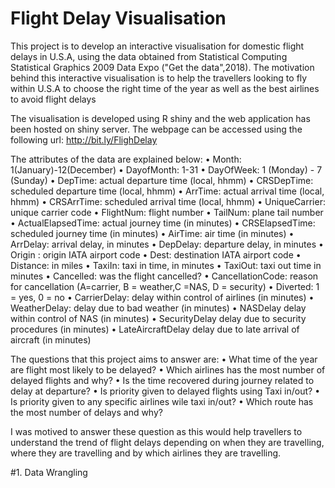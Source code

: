 # Flight Delay Visualisation

This project is to develop an interactive visualisation for domestic flight delays in U.S.A, using the data obtained from Statistical Computing Statistical Graphics 2009 Data Expo ("Get the data",2018). The motivation behind this interactive visualisation is to help the travellers looking to fly within U.S.A to choose the right time of the year as well as the best airlines to avoid flight delays

The visualisation is developed using R shiny and the web application has been hosted on shiny server. The webpage can be accessed using the following url: http://bit.ly/FlighDelay

The attributes of the data are explained below: 
•	Month:			1(January)-12(December)
•	DayofMonth:		1-31
•	DayOfWeek:		1 (Monday) - 7 (Sunday)
•	DepTime:		actual departure time (local, hhmm)
•	CRSDepTime:		scheduled departure time (local, hhmm)
•	ArrTime:		actual arrival time (local, hhmm)
•	CRSArrTime:		scheduled arrival time (local, hhmm)
•	UniqueCarrier:		unique carrier code
•	FlightNum:		flight number
•	TailNum:		plane tail number
•	ActualElapsedTime:	actual journey time (in minutes)
•	CRSElapsedTime:	scheduled journey time (in minutes)
•	AirTime:		air time (in minutes)
•	ArrDelay:		arrival delay, in minutes
•	DepDelay:		departure delay, in minutes
•	Origin	: 		origin IATA airport code
•	Dest: 			destination IATA airport code
•	Distance: 		in miles
•	TaxiIn:			taxi in time, in minutes
•	TaxiOut:		taxi out time in minutes
•	Cancelled:		was the flight cancelled?
•	CancellationCode:	reason for cancellation (A=carrier, B = weather,C =NAS, D = security)
•	Diverted:		1 = yes, 0 = no
•	CarrierDelay:		delay within control of airlines (in minutes)
•	WeatherDelay: 		delay due to bad weather (in minutes)
•	NASDelay		delay within control of NAS (in minutes)
•	SecurityDelay		delay due to security procedures (in minutes)
•	LateAircraftDelay	delay due to late arrival of aircraft (in minutes)

The questions that this project aims to answer are:
•	What time of the year are flight most likely to be delayed?
•	Which airlines has the most number of delayed flights and why?
•	Is the time recovered during journey related to delay at departure?
•	Is priority given to delayed flights using Taxi in/out?
•	Is priority given to any specific airlines wile taxi in/out?
•	Which route has the most number of delays and why?

I was motived to answer these question as this would help travellers to understand the trend of flight delays depending on when they are travelling, where they are travelling and by which airlines they are travelling. 
 
#1. Data Wrangling





